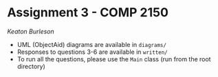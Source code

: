 # Assignment 3 - COMP 2150
_Keaton Burleson_

* UML (ObjectAid) diagrams are available in `diagrams/`
* Responses to questions 3-6 are available in `written/`
* To run all the questions, please use the `Main` class (run from the root directory)

